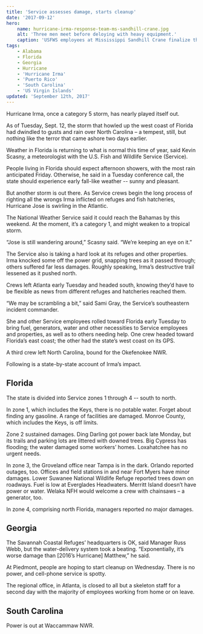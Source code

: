```yaml
---
title: 'Service assesses damage, starts cleanup'
date: '2017-09-12'
hero:
    name: hurricane-irma-response-team-ms-sandhill-crane.jpg
    alt: 'Three men meet before deloying with heavy equipment.'
    caption: 'USFWS employees at Mississippi Sandhill Crane finalize their equipment and supply checks before responding to Florida to support the Irma recovery response in Florida. Photo by USFWS.'
tags:
    - Alabama
    - Florida
    - Georgia
    - Hurricane
    - 'Hurricane Irma'
    - 'Puerto Rico'
    - 'South Carolina'
    - 'US Virgin Islands'
updated: 'September 12th, 2017'
---
```


Hurricane Irma, once a category 5 storm, has nearly played itself out.
 
As of Tuesday, Sept. 12, the storm that howled up the west coast of Florida had dwindled to gusts and rain over North Carolina – a tempest, still, but nothing like the terror that came ashore two days earlier.
 
Weather in Florida is returning to what is normal this time of year, said Kevin Scasny, a meteorologist with the U.S. Fish and Wildlife Service (Service).
 
People living in Florida should expect afternoon showers, with the most rain anticipated Friday. Otherwise, he said in a Tuesday conference call, the state should experience early fall-like weather -- sunny and pleasant.
 
But another storm is out there. As Service crews begin the long process of righting all the wrongs Irma inflicted on refuges and fish hatcheries, Hurricane Jose is swirling in the Atlantic.
 
The National Weather Service said it could reach the Bahamas by this weekend. At the moment, it’s a category 1, and might weaken to a tropical storm.
 
“Jose is still wandering around,” Scasny said. “We’re keeping an eye on it.”
 
The Service also is taking a hard look at its refuges and other properties. Irma knocked some off the power grid, snapping trees as it passed through; others suffered far less damages. Roughly speaking, Irma’s destructive trail lessened as it pushed north.
 
Crews left Atlanta early Tuesday and headed south, knowing they’d have to be flexible as news from different refuges and hatcheries reached them.
 
“We may be scrambling a bit,” said Sami Gray, the Service’s southeastern incident commander.
 
She and other Service employees rolled toward Florida early Tuesday to bring fuel, generators, water and other necessities to Service employees and properties, as well as to others needing help. One crew headed toward Florida’s east coast; the other had the state’s west coast on its GPS.
 
A third crew left North Carolina, bound for the Okefenokee NWR.
 
Following is a state-by-state account of Irma’s impact.

## Florida

The state is divided into Service zones 1 through 4 -- south to north.
 
In zone 1, which includes the Keys, there is no potable water. Forget about finding any gasoline. A range of facilities are damaged. Monroe County, which includes the Keys, is off limits.
 
Zone 2 sustained damages. Ding Darling got power back late Monday, but its trails and parking lots are littered with downed trees. Big Cypress has flooding; the water damaged some workers’ homes. Loxahatchee has no urgent needs.
 
In zone 3, the Groveland office near Tampa is in the dark. Orlando reported outages, too. Offices and field stations in and near Fort Myers have minor damages. Lower Suwanee National Wildlife Refuge reported trees down on roadways. Fuel is low at Everglades Headwaters. Merritt Island doesn’t have power or water. Welaka NFH would welcome a crew with chainsaws – a generator, too.
 
In zone 4, comprising north Florida, managers reported no major damages.
 
## Georgia
 
The Savannah Coastal Refuges’ headquarters is OK, said Manager Russ Webb, but the water-delivery system took a beating. “Exponentially, it’s worse damage than [2016’s Hurricane] Matthew,” he said.
 
At Piedmont, people are hoping to start cleanup on Wednesday. There is no power, and cell-phone service is spotty.
 
The regional office, in Atlanta, is closed to all but a skeleton staff for a second day with the majority of employees working from home or on leave.

## South Carolina
 
Power is out at Waccammaw NWR.
